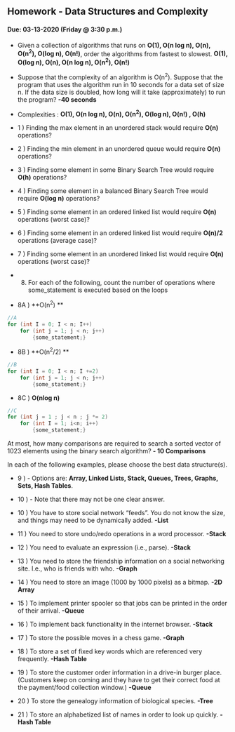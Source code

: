 ## Homework - Data Structures and Complexity
#### Due: 03-13-2020 (Friday @ 3:30 p.m.)

- Given a collection of algorithms that runs on **O(1), O(n log n), O(n), O(n<sup>2</sup>), O(log n), O(n!)**, order the algorithms from fastest to slowest.
**O(1), O(log n), O(n), O(n log n), O(n<sup>2</sup>), O(n!)**

- Suppose that the complexity of an algorithm is O(n<sup>2</sup>). Suppose that the program that uses the algorithm run in 10 seconds for a data set of size n. If the data size is doubled, how long will it take (approximately) to run the program? 
**-40 seconds**


- Complexities : **O(1), O(n log n), O(n), O(n<sup>2</sup>), O(log n), O(n!) , O(h)**
- 1 ) Finding the max element in an unordered stack would require **O(n)** operations?
- 2 ) Finding the min element in an unordered queue would require **O(n)** operations?
- 3 ) Finding some element in some Binary Search Tree would require **O(h)** operations?
- 4 ) Finding some element in a balanced Binary Search Tree would require **O(log n)** operations?
- 5 ) Finding some element in an ordered linked list would require **O(n)** operations (worst case)?
- 6 ) Finding some element in an ordered linked list would require **O(n)/2** operations (average case)?
- 7 ) Finding some element in an unordered linked list would require **O(n)** operations (worst case)?


- 8) For each of the following, count the number of operations where some_statement is executed based on the loops

- 8A ) **O(n<sup>2</sup>) **
```cpp
//A
for (int I = 0; I < n; I++)
    for (int j = 1; j < n; j++)
        {some_statement;}
```

- 8B ) **O(n<sup>2</sup>/2) **
```cpp
//B
for (int I = 0; I < n; I +=2)
    for (int j = 1; j < n; j++)
        {some_statement;}
```

- 8C ) **O(nlog n)**
```cpp 
//C
for (int j = 1 ; j < n ; j *= 2)
    for (int I = 1; i<n; i++)
        {some_statement;} 
```


At most, how many comparisons are required to search a sorted vector of 1023 elements using the binary
search algorithm?
**- 10 Comparisons**

In each of the following examples, please choose the best data structure(s).
- 9 ) - Options are: **Array, Linked Lists, Stack, Queues, Trees, Graphs, Sets, Hash Tables**. 
- 10 ) - Note that there may not be one clear answer.

- 10 )  You have to store social network “feeds”. You do not know the size, and things may need to be dynamically added.
    **-List**
- 11 ) You need to store undo/redo operations in a word processor.
    **-Stack**
- 12 ) You need to evaluate an expression (i.e., parse).
    **-Stack**
- 13 ) You need to store the friendship information on a social networking site. I.e., who is friends with who.
    **-Graph**
- 14 ) You need to store an image (1000 by 1000 pixels) as a bitmap.
    **-2D Array**
- 15 ) To implement printer spooler so that jobs can be printed in the order of their arrival.
    **-Queue**
- 16 ) To implement back functionality in the internet browser.
    **-Stack**
- 17 ) To store the possible moves in a chess game.
    **-Graph**
- 18 ) To store a set of fixed key words which are referenced very frequently.
    **-Hash Table**
- 19 ) To store the customer order information in a drive-in burger place. (Customers keep on coming and they have to get their correct food at the payment/food collection window.)
    **-Queue**
- 20 ) To store the genealogy information of biological species.
    **-Tree**
- 21 ) To store an alphabetized list of names in order to look up quickly.
    **-Hash Table**
